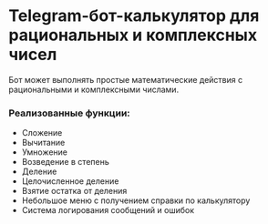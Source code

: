 # Telegram-бот-калькулятор для рациональных и комплексных чисел

Бот может выполнять простые математические действия с рациональными и комплексными числами.

### Реализованные функции:

* Сложение
* Вычитание
* Умножение
* Возведение в степень
* Деление
* Целочисленное деление
* Взятие остатка от деления
* Небольшое меню с получением справки по калькулятору
* Система логирования сообщений и ошибок